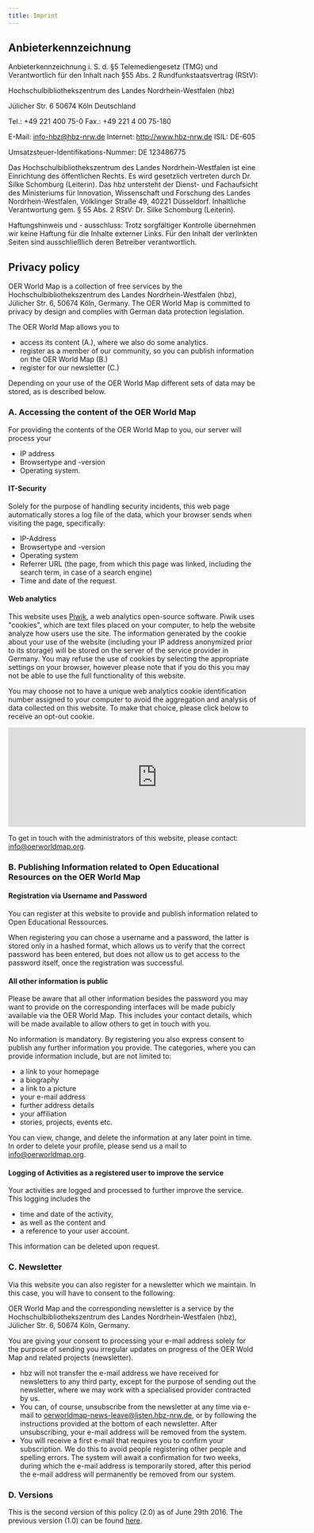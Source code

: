 ```yaml
---
title: Imprint
---
```


## Anbieterkennzeichnung

Anbieterkennzeichnung i. S. d. §5 Telemediengesetz (TMG) und Verantwortlich für den Inhalt nach §55 Abs. 2 Rundfunkstaatsvertrag (RStV):

Hochschulbibliothekszentrum des Landes Nordrhein-Westfalen (hbz)

Jülicher Str. 6
50674 Köln
Deutschland

Tel.: +49 221 400 75-0
Fax.: +49 221 4 00 75-180

E-Mail: [i&#110;f&#111;-hbz&#64;hbz-nrw&#46;&#100;e](mailto:i&#110;f&#111;-hbz&#64;hbz-nrw&#46;&#100;e)
Internet: http://www.hbz-nrw.de
ISIL: DE-605

Umsatzsteuer-Identifikations-Nummer: DE 123486775

 Das Hochschulbibliothekszentrum des Landes Nordrhein-Westfalen ist eine Einrichtung des öffentlichen Rechts. Es wird gesetzlich vertreten durch Dr. Silke Schomburg (Leiterin). Das hbz untersteht der Dienst- und Fachaufsicht des Ministeriums für Innovation, Wissenschaft und Forschung des Landes Nordrhein-Westfalen, Völklinger Straße 49, 40221 Düsseldorf. Inhaltliche Verantwortung gem. § 55 Abs. 2 RStV: Dr. Silke Schomburg (Leiterin).

Haftungshinweis und - ausschluss: Trotz sorgfältiger Kontrolle übernehmen wir keine Haftung für die Inhalte externer Links. Für den Inhalt der verlinkten Seiten sind ausschließlich deren Betreiber verantwortlich.

## <a name="privacy">Privacy policy</a>

OER World Map is a collection of free services by the Hochschulbibliothekszentrum des Landes Nordrhein-Westfalen (hbz), Jülicher Str. 6, 50674 Köln, Germany. The OER World Map is committed to privacy by design and complies with German data protection legislation.

The OER World Map allows you to

- access its content (A.), where we also do some analytics.
- register as a member of our community, so you can publish information on the OER World Map (B.)
- register for our newsletter (C.)

Depending on your use of the OER World Map different sets of data may be stored, as is described below.

### A. Accessing the content of the OER World Map

For providing the contents of the OER World Map to you, our server will process your

- IP address
- Browsertype and -version
- Operating system.

#### IT-Security

Solely for the purpose of handling security incidents, this web page automatically stores a log file of the data, which your browser sends when visiting the page, specifically:

- IP-Address
- Browsertype and -version
- Operating system
- Referrer URL (the page, from which this page was linked, including the search term, in case of a search engine)
- Time and date of the request.

#### Web analytics

This website uses [Piwik](https://piwik.org/), a web analytics open-source software. Piwik uses "cookies", which are text files placed on your computer, to help the website analyze how users use the site. The information generated by the cookie about your use of the website (including your IP address anonymized prior to its storage) will be stored on the server of the service provider in Germany. You may refuse the use of cookies by selecting the appropriate settings on your browser, however please note that if you do this you may not be able to use the full functionality of this website.

You may choose not to have a unique web analytics cookie identification number assigned to your computer to avoid the aggregation and analysis of data collected on this website. To make that choice, please click below to receive an opt-out cookie.

<iframe style="border: 0; height: 200px; width: 600px;" src="https://porphyrion.hbz-nrw.de/piwik/index.php?module=CoreAdminHome&action=optOut&language=en"></iframe>

To get in touch with the administrators of this website, please contact: [in&#102;o&#64;oerw&#111;&#114;ldma&#112;&#46;org](mailto:in&#102;o&#64;oerw&#111;&#114;ldma&#112;&#46;org).

### B. Publishing Information related to Open Educational Resources on the OER World Map

#### Registration via Username and Password

You can register at this website to provide and publish information related to Open Educational Ressources.

When registering you can chose a username and a password, the latter is stored only in a hashed format, which allows us to verify that the correct password has been entered, but does not allow us to get access to the password itself, once the registration was successful.

#### All other information is public

Please be aware that all other information besides the password you may want to provide on the corresponding interfaces will be made pubicly available via the OER World Map. This includes your contact details, which will be made available to allow others to get in touch with you.

No information is mandatory. By registering you also express consent to publish any further information you provide. The categories, where you can provide information include, but are not limited to:

- a link to your homepage
- a biography
- a link to a picture
- your e-mail address
- further address details
- your affiliation
- stories, projects, events etc.

You can view, change, and delete the information at any later point in time. In order to delete your profile, please send us a mail to [in&#102;o&#64;oerw&#111;&#114;ldma&#112;&#46;org](mailto:in&#102;o&#64;oerw&#111;&#114;ldma&#112;&#46;org).

#### Logging of Activities as a registered user to improve the service

Your activities are logged and processed to further improve the service. This logging includes the

- time and date of the activity,
- as well as the content and
- a reference to your user account.

This information can be deleted upon request.

### C. Newsletter

Via this website you can also register for a newsletter which we maintain. In this case, you will have to consent to the following:

OER World Map and the corresponding newsletter is a service by the Hochschulbibliothekszentrum des Landes Nordrhein-Westfalen (hbz), Jülicher Str. 6, 50674 Köln, Germany.

You are giving your consent to processing your e-mail address solely for the purpose of sending you irregular updates on progress of the OER Wold Map and related projects (newsletter).

- hbz will not transfer the e-mail address we have received for newsletters to any third party, except for the purpose of sending out the newsletter, where we may work with a specialised provider contracted by us.
- You can, of course, unsubscribe from the newsletter at any time via e-mail to [&#111;&#101;&#114;worl&#100;map-&#110;&#101;w&#115;-leave&#64;list&#101;n&#46;hbz-nrw&#46;d&#101;](mailto:&#111;&#101;&#114;worl&#100;map-&#110;&#101;w&#115;-leave&#64;list&#101;n&#46;hbz-nrw&#46;d&#101;), or by following the instructions provided at the bottom of each newsletter. After unsubscribing, your e-mail address will be removed from the system.
- You will receive a first e-mail that requires you to confirm your subscription. We do this to avoid people registering other people and spelling errors. The system will await a confirmation for two weeks, during which the e-mail address is temporarily stored, after this period the e-mail address will permanently be removed from our system.

### D. Versions

This is the second version of this policy (2.0) as of June 29th 2016. The previous version (1.0) can be found [here](https://github.com/hbz/oerworldmap/blob/e14aa22df3ebecd6f659f63e0f5e3e991a3aef8e/public/pages/Imprint.md).
